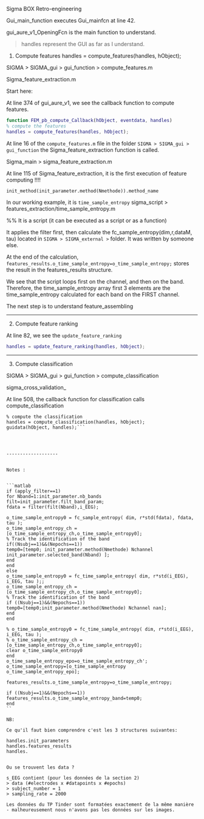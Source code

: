 Sigma BOX Retro-engineering

Gui_main_function executes Gui_mainfcn at line 42.

gui_aure_v1_OpeningFcn is the main function to understand.

> handles represent the GUI as far as I understand.


1. Compute features 
handles = compute_features(handles, hObject);

SIGMA > SIGMA_gui > gui_function > compute_features.m

Sigma_feature_extraction.m

Start here:

At line 374 of gui_aure_v1, we see the callback function to compute features.
```matlab
function FEM_pb_compute_Callback(hObject, eventdata, handles)
% compute the features
handles = compute_features(handles, hObject);
```
At line 16 of the `compute_features.m` file in the folder `SIGMA > SIGMA_gui > gui_function` the Sigma_feature_extraction function is called.

Sigma_main > sigma_feature_extraction.m


At line 115 of Sigma_feature_extraction, it is the first execution of feature computing !!!!

```init_method(init_parameter.method(Nmethode)).method_name```

In our working example, it is ```time_sample_entropy```
sigma_script > features_extraction/time_sample_entropy.m

%% It is a script (it can be executed as a script or as a function)

It applies the filter first, then calculate the fc_sample_entropy(dim,r,dataM, tau)
located in `SIGMA > SIGMA_external >` folder. It was written by someone else.

At the end of the calculation, ```features_results.o_time_sample_entropy=o_time_sample_entropy;``` stores the result in the features_results structure.

We see that the script loops first on the channel, and then on the band.
Therefore, the time_sample_entropy array first 3 elements are the time_sample_entropy calculated for each band on the FIRST channel.


The next step is to understand feature_assembling



------------------

2. Compute feature ranking

At line 82, we see the `update_feature_ranking`

```matlab
handles = update_feature_ranking(handles, hObject);
```

------------------

3. Compute classification

SIGMA > SIGMA_gui > gui_function > compute_classification

sigma_cross_validation_

At line 508, the callback function for classification calls compute_classification

```function DC_pb_compute_Callback(hObject, eventdata, handles)
% compute the classification
handles = compute_classification(handles, hObject);
guidata(hObject, handles);```




-------------------


Notes : 


```matlab
if (apply_filter==1)
for Nband=1:init_parameter.nb_bands
filt=init_parameter.filt_band_param;
fdata = filter(filt(Nband),i_EEG);

o_time_sample_entropy0 = fc_sample_entropy( dim, r*std(fdata), fdata, tau );       
o_time_sample_entropy_ch =[o_time_sample_entropy_ch,o_time_sample_entropy0];
% Track the identification of the band
if((Nsubj==1)&&(Nepochs==1))
temp0=[temp0; init_parameter.method(Nmethode) Nchannel init_parameter.selected_band(Nband) ];
end
end
else
o_time_sample_entropy0 = fc_time_sample_entropy( dim, r*std(i_EEG), i_EEG, tau );;
o_time_sample_entropy_ch =[o_time_sample_entropy_ch,o_time_sample_entropy0];
% Track the identification of the band
if ((Nsubj==1)&&(Nepochs==1))
temp0=[temp0;init_parameter.method(Nmethode) Nchannel nan];
end    
end

% o_time_sample_entropy0 = fc_time_sample_entropy( dim, r*std(i_EEG), i_EEG, tau );
% o_time_sample_entropy_ch =[o_time_sample_entropy_ch,o_time_sample_entropy0];
clear o_time_sample_entropy0
end
o_time_sample_entropy_epo=o_time_sample_entropy_ch';  
o_time_sample_entropy=[o_time_sample_entropy o_time_sample_entropy_epo];

features_results.o_time_sample_entropy=o_time_sample_entropy;

if ((Nsubj==1)&&(Nepochs==1))
features_results.o_time_sample_entropy_band=temp0;
end    
``

NB:

Ce qu'il faut bien comprendre c'est les 3 structures suivantes: 

handles.init_parameters
handles.features_results
handles.


Ou se trouvent les data ?

s_EEG contient (pour les données de la section 2)
> data (#electrodes x #datapoints x #epochs)
> subject_number = 1
> sampling_rate = 2000

Les données du TP Tinder sont formatées exactement de la même manière - malheureusement nous n'avons pas les données sur les images.

